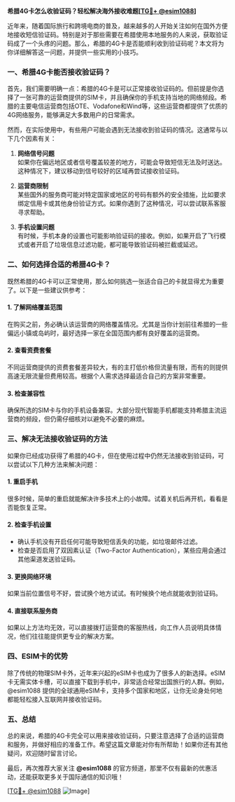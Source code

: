 **希腊4G卡怎么收验证码？轻松解决海外接收难题[[TG💪+ @esim1088](https://t.me/s/esim1088)]**

近年来，随着国际旅行和跨境电商的普及，越来越多的人开始关注如何在国外方便地接收短信验证码。特别是对于那些需要在希腊使用本地服务的人来说，获取验证码成了一个头疼的问题。那么，希腊的4G卡是否能顺利收到验证码呢？本文将为你详细解答这一问题，并提供一些实用的小技巧。

### 一、希腊4G卡能否接收验证码？

首先，我们需要明确一点：希腊的4G卡是可以正常接收验证码的。但前提是你选择了一张可靠的运营商提供的SIM卡，并且确保你的手机支持当地的网络频段。希腊的主要电信运营商包括OTE、Vodafone和Wind等，这些运营商都提供了优质的4G网络服务，能够满足大多数用户的日常需求。

然而，在实际使用中，有些用户可能会遇到无法接收到验证码的情况。这通常与以下几个因素有关：

1. **网络信号问题**  
   如果你在偏远地区或者信号覆盖较差的地方，可能会导致短信无法及时送达。这种情况下，建议移动到信号较好的区域再尝试接收验证码。

2. **运营商限制**  
   某些国外的服务商可能对特定国家或地区的号码有额外的安全措施，比如要求绑定信用卡或其他身份验证方式。如果你遇到了这种情况，可以尝试联系客服寻求帮助。

3. **手机设置问题**  
   有时候，手机本身的设置也可能影响验证码的接收。例如，如果开启了飞行模式或者开启了垃圾信息过滤功能，都可能导致验证码被拦截或延迟。

### 二、如何选择合适的希腊4G卡？

既然希腊的4G卡可以正常使用，那么如何挑选一张适合自己的卡就显得尤为重要了。以下是一些建议供参考：

#### 1. **了解网络覆盖范围**
   在购买之前，务必确认该运营商的网络覆盖情况。尤其是当你计划前往希腊的一些偏远小镇或岛屿时，最好选择一家在全国范围内都有良好覆盖的运营商。

#### 2. **查看资费套餐**
   不同运营商提供的资费套餐差异较大，有的主打低价格但流量有限，而有的则提供高速无限流量但费用较高。根据个人需求选择最适合自己的方案非常重要。

#### 3. **检查兼容性**
   确保所选的SIM卡与你的手机设备兼容。大部分现代智能手机都能支持希腊主流运营商的频段，但仍需仔细核对以避免不必要的麻烦。

### 三、解决无法接收验证码的方法

如果你已经成功获得了希腊的4G卡，但在使用过程中仍然无法接收到验证码，可以尝试以下几种方法来解决问题：

#### 1. **重启手机**
   很多时候，简单的重启就能解决许多技术上的小故障。试着关机后再开机，看看是否能恢复正常。

#### 2. **检查手机设置**
   - 确认手机没有开启任何可能导致短信丢失的功能，如垃圾邮件过滤。
   - 检查是否启用了双因素认证（Two-Factor Authentication），某些应用会通过其他渠道发送验证码。

#### 3. **更换网络环境**
   如果当前位置信号不好，尝试换个地方试试。有时候换个地点就能收到验证码。

#### 4. **直接联系服务商**
   如果以上方法均无效，可以直接拨打运营商的客服热线，向工作人员说明具体情况，他们往往能提供更专业的解决方案。

### 四、ESIM卡的优势

除了传统的物理SIM卡外，近年来兴起的eSIM卡也成为了很多人的新选择。eSIM卡无需实体卡槽，可以直接下载到手机中，非常适合经常出国旅行的人群。例如，@esim1088 提供的全球通用eSIM卡，支持多个国家和地区，让你无论身处何地都能轻松接入互联网并接收验证码。

### 五、总结

总的来说，希腊的4G卡完全可以用来接收验证码，只要注意选择了合适的运营商和服务，并做好相应的准备工作。希望这篇文章能对你有所帮助！如果你还有其他疑问，欢迎随时留言讨论。

最后，再次推荐大家关注 **@esim1088** 的官方频道，那里不仅有最新的优惠活动，还能获取更多关于国际通信的知识哦！

[[TG💪+ @esim1088](https://t.me/s/esim1088) ![Image](https://i.postimg.cc/4NQfJmqS/Snipaste-2025-05-13-00-14-12.png)]